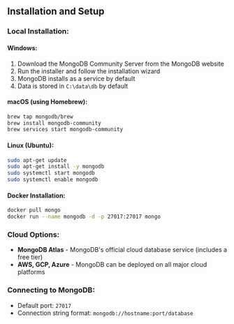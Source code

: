 ## Installation and Setup

### Local Installation:

#### Windows:
1. Download the MongoDB Community Server from the MongoDB website  
2. Run the installer and follow the installation wizard  
3. MongoDB installs as a service by default  
4. Data is stored in `C:\data\db` by default  

#### **macOS (using Homebrew):**
```bash
brew tap mongodb/brew
brew install mongodb-community
brew services start mongodb-community
```


#### **Linux (Ubuntu):**
```bash
sudo apt-get update
sudo apt-get install -y mongodb
sudo systemctl start mongodb
sudo systemctl enable mongodb
```


#### **Docker Installation:**
```bash
docker pull mongo
docker run --name mongodb -d -p 27017:27017 mongo
```

### **Cloud Options:**
- **MongoDB Atlas** - MongoDB's official cloud database service (includes a free tier)  
- **AWS, GCP, Azure** - MongoDB can be deployed on all major cloud platforms  

### **Connecting to MongoDB:**
- Default port: `27017`  
- Connection string format: `mongodb://hostname:port/database`
